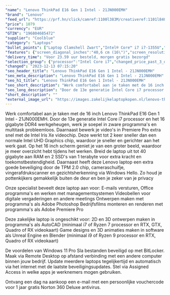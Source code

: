 ```yaml
---
"name": "Lenovo ThinkPad E16 Gen 1 Intel - 21JN000EMH"
"brand": "Lenovo"
"feed_url": "https://prf.hn/click/camref:1100l383M/creativeref:1101l84031/destination:https%3A%2F%2Fwww.coolblue.nl%2Fproduct%2F941918"
"price": 1079
"currency": "EUR"
"GTIN": "196804685472"
"supplier": "Coolblue"
"category": "Laptops"
"bullet_points": ["Laptop Clamshell Zwart","Intel® Core™ i7 i7-1355U","40,6 cm (16\") WUXGA 1920 x 1200 Pixels IPS LED backlight 16:10","16 GB DDR4-SDRAM 3200 MHz 1 x 8 GB","512 GB SSD","Intel Iris Xe Graphics","Wi-Fi 6 (802.11ax) Ethernet LAN 1000,100 Mbit/s Bluetooth 5.1","Lithium-Polymeer (LiPo) 57 Wh 65 W","Windows 11 Pro 64-bit"]
"features": {"screen_diagonal_inches":"40,6 cm (16\")","screen_resolution":"1920 x 1200 Pixels","processor_family":"Intel® Core™ i7","memory_size":"16 GB","memory_type":"DDR4-SDRAM","total_storage_space":"512 GB","operating_system":"Windows 11 Pro","battery_capacity":"57 Wh","width":"356,1 mm","depth":"247,7 mm","height":"19,9 mm","weight":"1,97 kg"}
"delivery_time": "Voor 23.59 uur besteld, morgen gratis bezorgd"
"selection_group": {"processor":"Intel Core i7","changed_price_past_3_days":false,"product_family":"ThinkPad"}
"changed": "2023-12-13 07:15:20"
"seo_header_title": "Lenovo ThinkPad E16 Gen 1 Intel - 21JN000EMH"
"seo_meta_description": "Lenovo ThinkPad E16 Gen 1 Intel - 21JN000EMH"
"seo_h1_title": "Lenovo ThinkPad E16 Gen 1 Intel - 21JN000EMH"
"seo_short_description": "Werk comfortabel aan je taken met de 16 inch Lenovo ThinkPad E16 Gen 1 Intel - 21JN000EMH."
"seo_long_description": "Door de 13e generatie Intel Core i7 processor en het 16 gigabyte DDR4 werkgeheugen, werk je soepel in zware programma's en multitask probleemloos. Daarnaast bewerk je video's in Premiere Pro extra snel met de Intel Iris Xe videochip. Deze werkt tot 2 keer sneller dan een normale Intel UHD Graphics chip, waardoor je sneller en gerichter aan het werk gaat. Op het 16 inch scherm geniet je van een groter beeld, waardoor je meer overzicht hebt tijdens het werken. Breid de laptop uit tot 40 gigabyte aan RAM en 2 SSD's van 1 terabyte voor extra kracht en toekomstbestendigheid. Daarnaast heeft deze Lenovo laptop een extra goede beveiliging door de TPM 2. 0 chip, cameraschuifje, vingerafdrukscanner en gezichtsherkenning via Windows Hello. Zo houd je pottenkijkers gemakkelijk buiten de deur en ben je zeker van je privacy\r\n\r\nOnze specialist beveelt deze laptop aan voor:\r\nE-mails versturen, Office programma's en werken met managementsystemen\r\nVideobellen voor digitale vergaderingen en andere meetings\r\nOntwerpen maken met programma's als Adobe Photoshop\r\nBedrijfsfilms monteren en renderen met programma's als Adobe Premiere Pro \r\n\r\n\r\nDeze zakelijke laptop is ongeschikt voor:\r\n2D en 3D ontwerpen maken in programma's als AutoCAD (minimaal i7 of Ryzen 7 processor en RTX, GTX, Quadro of RX videokaart)\r\nGame designs en 3D animaties maken in software als Unreal Engine en Blender (minimaal i9 of Ryzen 9 processor en RTX, Quadro of RX videokaart)\r\n\r\n\r\nDe voordelen van Windows 11 Pro\r\nSla bestanden beveiligd op met BitLocker. \r\nMaak via Remote Desktop op afstand verbinding met een andere computer binnen jouw bedrijf. \r\nUpdate meerdere laptops tegelijkertijd en automatisch via het internet met de laatste beveiligingsupdates. \r\nStel via Assigned Access in welke apps je werknemers mogen gebruiken. \r\n\r\n \r\nOntvang een dag na aankoop een e-mail met een persoonlijke vouchercode voor 1 jaar gratis Norton 360 Deluxe antivirus."
"short_description": ""
"external_image_url": "https://images.zakelijkelaptopkopen.nl/lenovo-thinkpad-e16-gen-1-intel-21jn000emh.webp"
---
```


Werk comfortabel aan je taken met de 16 inch Lenovo ThinkPad E16 Gen 1 Intel - 21JN000EMH. Door de 13e generatie Intel Core i7 processor en het 16 gigabyte DDR4 werkgeheugen, werk je soepel in zware programma's en multitask probleemloos. Daarnaast bewerk je video's in Premiere Pro extra snel met de Intel Iris Xe videochip. Deze werkt tot 2 keer sneller dan een normale Intel UHD Graphics chip, waardoor je sneller en gerichter aan het werk gaat. Op het 16 inch scherm geniet je van een groter beeld, waardoor je meer overzicht hebt tijdens het werken. Breid de laptop uit tot 40 gigabyte aan RAM en 2 SSD's van 1 terabyte voor extra kracht en toekomstbestendigheid. Daarnaast heeft deze Lenovo laptop een extra goede beveiliging door de TPM 2.0 chip, cameraschuifje, vingerafdrukscanner en gezichtsherkenning via Windows Hello. Zo houd je pottenkijkers gemakkelijk buiten de deur en ben je zeker van je privacy

Onze specialist beveelt deze laptop aan voor:
E-mails versturen, Office programma's en werken met managementsystemen
Videobellen voor digitale vergaderingen en andere meetings
Ontwerpen maken met programma's als Adobe Photoshop
Bedrijfsfilms monteren en renderen met programma's als Adobe Premiere Pro 


Deze zakelijke laptop is ongeschikt voor:
2D en 3D ontwerpen maken in programma's als AutoCAD (minimaal i7 of Ryzen 7 processor en RTX, GTX, Quadro of RX videokaart)
Game designs en 3D animaties maken in software als Unreal Engine en Blender (minimaal i9 of Ryzen 9 processor en RTX, Quadro of RX videokaart)


De voordelen van Windows 11 Pro
Sla bestanden beveiligd op met BitLocker.
Maak via Remote Desktop op afstand verbinding met een andere computer binnen jouw bedrijf.
Update meerdere laptops tegelijkertijd en automatisch via het internet met de laatste beveiligingsupdates.
Stel via Assigned Access in welke apps je werknemers mogen gebruiken.

 
Ontvang een dag na aankoop een e-mail met een persoonlijke vouchercode voor 1 jaar gratis Norton 360 Deluxe antivirus.